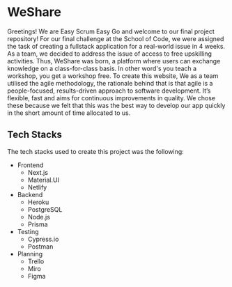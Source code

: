 # WeShare

Greetings! We are Easy Scrum Easy Go and welcome to our final project repository! For our final challenge at the School of Code, we were assigned the task of creating a fullstack application for a real-world issue in 4 weeks. As a team, we decided to address the issue of access to free upskilling activities. Thus, WeShare was born, a platform where users can exchange knowledge on a class-for-class basis. In other word's you teach a workshop, you get a workshop free. To create this website, We as a team utilised the agile methodology, the rationale behind that is that agile is a people-focused, results-driven approach to software development. It’s flexible, fast and aims for continuous improvements in quality. We chose these because we felt that this was the best way to develop our app quickly in the short amount of time allocated to us.

## Tech Stacks
The tech stacks used to create this project was the following:
- Frontend
  - Next.js
  - Material.UI
  - Netlify
- Backend
  - Heroku 
  - PostgreSQL
  - Node.js
  - Prisma
- Testing
  - Cypress.io
  - Postman
- Planning
  - Trello
  - Miro
  - Figma
 
 
